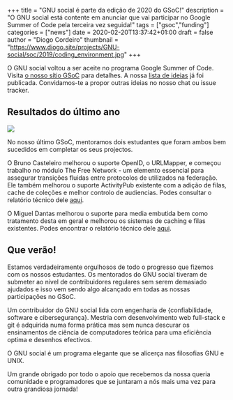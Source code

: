 +++
title = "GNU social é parte da edição de 2020 do GSoC!"
description = "O GNU social está contente em anunciar que vai participar no Google Summer of Code pela terceira vez seguida!"
tags = ["gsoc","funding"]
categories = ["news"]
date = 2020-02-20T13:37:42+01:00
draft = false
author = "Diogo Cordeiro"
thumbnail = "https://www.diogo.site/projects/GNU-social/soc/2019/coding_environment.jpg"
+++

O GNU social voltou a ser aceite no programa Google Summer of Code. Visita
[o nosso sítio GSoC](https://www.diogo.site/projects/GNU-social/soc/) para detalhes. A nossa [lista de ideias](https://www.diogo.site/projects/GNU-social/soc/2020) já foi publicada. Convidamos-te a propor outras ideias no nosso chat ou issue tracker.

## Resultados do último ano

![](https://www.diogo.site/projects/GNU-social/soc/2019/coding_environment.jpg)

No nosso último GSoC, mentoramos dois estudantes que foram ambos bem sucedidos em completar os seus projectos.

O Bruno Casteleiro melhorou o suporte OpenID, o URLMapper, e começou trabalho no módulo The Free Network - um elemento essencial
para assegurar transições fluidas entre protocolos de utilizados na federação. Ele também melhorou o suporte ActivityPub existente com a
adição de filas, cache de coleções e melhor controlo de audiencias. Podes consultar o relatório técnico dele [aqui](https://www.diogo.site/projects/GNU-social/soc/2019/tech_report/network/).

O Miguel Dantas melhorou o suporte para media embutida bem como tratamento desta em geral e melhorou os sistemas de caching e filas existentes. Podes encontrar o relatório técnico dele [aqui](https://www.diogo.site/projects/GNU-social/soc/2019/tech_report/load/).

## Que verão!

Estamos verdadeiramente orgulhosos de todo o progresso que fizemos com os nossos estudantes. Os mentorados do GNU social tiveram de submeter ao nível de contribuidores regulares sem serem demasiado ajudados e isso vem sendo algo alcançado em todas as nossas participações no GSoC.

Um contribuidor do GNU social lida com engenharia de {confiabilidade, software e cibersegurança}. Mestria com desenvolvimento web full-stack e git é adquirida numa forma prática mas sem nunca descurar os ensinamentos de ciência de computadores teórica para uma eficiência optima e desenhos efectivos.

O GNU social é um programa elegante que se alicerça nas filosofias GNU e UNIX.

Um grande obrigado por todo o apoio que recebemos da nossa queria comunidade e programadores que se juntaram a nós mais uma vez para outra grandiosa jornada!
